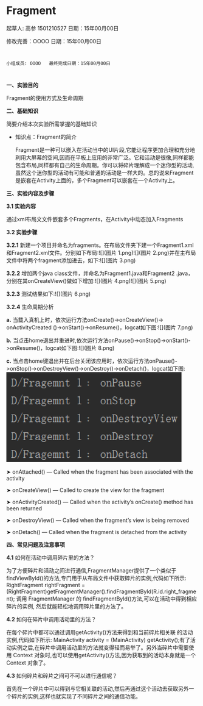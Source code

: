 # Fragment

起草人: 高参 1501210527   日期：15年00月00日

修改完善：OOOO   日期：15年00月00日
# 


    小组成员: OOOO   最终完成日期：15年00月00日
# 

**一、实验目的**

Fragment的使用方式及生命周期

**二、基础知识**

简要介绍本次实验所需掌握的基础知识
   
* 知识点：Fragment的简介

     Fragment是一种可以嵌入在活动当中的UI片段,它能让程序更加合理和充分地利用大屏幕的空间,因而在平板上应用的非常广泛。它和活动是很像,同样都能包含布局,同样都有自己的生命周期。你可以将碎片理解成一个迷你型的活动,虽然这个迷你型的活动有可能和普通的活动是一样大的。总的说来Fragment是嵌套在Activity上面的，多个Fragment可以嵌套在一个Activity上。

**三、实验内容及步骤**

**3.1 实验内容**

通过xml布局⽂文件嵌套多个Fragments，在Activity中动态加入Fragments

**3.2 实验步骤**

**3.2.1** 新建一个项目并命名为fragments。在布局文件夹下建一个Fragment1.xml和Fragment2.xml文件。分别如下布局:![](图片 1.png)![](图片 2.png)并在主布局文件中将两个fragment添加进去，如下:![](图片 3.png)

**3.2.2** 增加两个java class文件，并命名为Fragment1.java和Fragment2 .java，分别在其onCreateView()做如下增加:![](图片 4.png)![](图片 5.png)

**3.2.3** 测试结果如下:![](图片 6.png)

**3.2.4** 生命周期分析

**a.** 当载入真机上时，依次运行方法onCreate()->onCreateView()-> onActivityCreated  ()->onStart()->onResume()，logcat如下图:![](图片 7.png)

**b.** 当点击home退出并重进时,依次运行方法onPause()->onStop()->onStart()->onResume()，logcat如下图:![](图片 8.png)

**c.** 当点击home键退出并在后台关闭该应用时，依次运行方法onPause()->onStop()->onDestroyView()->onDestroy()->onDetach()，logcat如下图:![](9.png)

➤ onAttached() — Called when the fragment has been associated with the activity 

➤ onCreateView() — Called to create the view for the fragment

➤ onActivityCreated() — Called when the activity’s onCreate() method has been returned 

➤ onDestroyView() — Called when the fragment’s view is being removed 

➤ onDetach() — Called when the fragment is detached from the activity

**四、常见问题及注意事项**

**4.1** 如何在活动中调用碎片里的方法？

为了方便碎片和活动之间进行通信,FragmentManager提供了一个类似于findViewById()的方法,专门用于从布局文件中获取碎片的实例,代码如下所示:  RightFragment rightFragment = (RightFragment)getFragmentManager().findFragmentById(R.id.right_fragment); 调用 FragmentManager 的 findFragmentById()方法,可以在活动中得到相应碎片的实例, 然后就能轻松地调用碎片里的方法了。

**4.2** 如何在碎片中调用活动里的方法？ 

在每个碎片中都可以通过调用getActivity()方法来得到和当前碎片相关联 的活动实例,代码如下所示:  MainActivity activity = (MainActivity) getActivity();有了活动实例之后,在碎片中调用活动里的方法就变得轻而易举了。另外当碎片中需要使用 Context 对象时,也可以使用getActivity()方法,因为获取到的活动本身就是一个 Context 对象了。

**4.3** 如何碎片和碎片之间可不可以进行通信呢？ 

首先在一个碎片中可以得到与它相关联的活动,然后再通过这个活动去获取另外一个碎片的实例,这样也就实现了不同碎片之间的通信功能。

